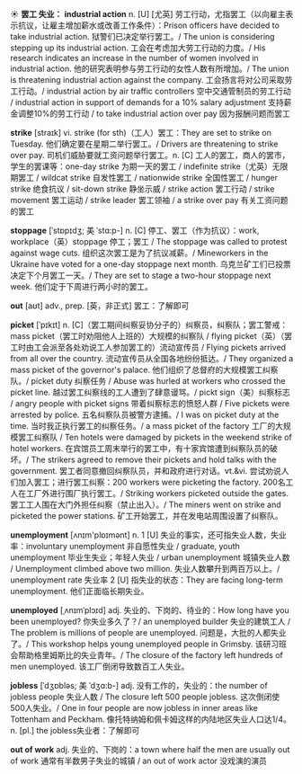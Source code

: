 ☀ <span class="category">**罢工 失业：**</span>
<span class="vocabulary">**industrial action**</span>
<span class="definition">n. [U] [尤英] 劳工行动，尤指罢工（以向雇主表示抗议，让雇主增加薪水或改善工作条件）：</span>Prison officers have decided to take industrial action. 狱警们已决定举行罢工。/ The union is considering stepping up its industrial action. 工会在考虑加大劳工行动的力度。/ His research indicates an increase in the number of women involved in industrial action. 他的研究表明参与劳工行动的女性人数有所增加。/ The union is threatening industrial action against the company. 工会扬言将对公司采取劳工行动。/ industrial action by air traffic controllers 空中交通管制员的劳工行动 / industrial action in support of demands for a 10% salary adjustment 支持薪金调整10%的劳工行动 / to take industrial action over pay 因为报酬问题而罢工

<span class="vocabulary">**strike**</span> [straɪk] 
<span class="definition">vi. strike (for sth)（工人）罢工：</span>They are set to strike on Tuesday. 他们确定要在星期二举行罢工。/ Drivers are threatening to strike over pay. 司机们威胁要就工资问题举行罢工。<span class="definition">n. [C] 工人的罢工，商人的罢市，学生的罢课等：</span>one-day strike 为期一天的罢工 / indefinite strike（尤英）无限期罢工 / wildcat strike 自发性罢工 / nationwide strike 全国性罢工 / hunger strike 绝食抗议 / sit-down strike 静坐示威 / strike action 罢工行动 / strike movement 罢工运动 / strike leader 罢工领袖 / a strike over pay 有关工资问题的罢工
           
<span class="vocabulary">**stoppage**</span> [ˈstɒpɪdʒ; 美 ˈstɑ:p-]
<span class="definition">n. [C] 停工、罢工（作为抗议）：</span>work, workplace（英）stoppage 停工；罢工 / The stoppage was called to protest against wage cuts. 组织这次罢工是为了抗议减薪。/ Mineworkers in the Ukraine have voted for a one-day stoppage next month. 乌克兰矿工们已投票决定下个月罢工一天。/ They are set to stage a two-hour stoppage next week. 他们定于下周进行两小时的罢工。

<span class="vocabulary">**out**</span> [aʊt] 
<span class="definition">adv., prep. [英，非正式] 罢工：</span>了解即可
           
<span class="vocabulary">**picket**</span> [ˈpɪkɪt]
<span class="definition">n. [C]（罢工期间纠察妥协分子的）纠察员，纠察队；罢工警戒：</span>mass picket（罢工时劝阻他人上班的）大规模的纠察队 / flying picket（英）（罢工时由工会派至各处劝说工人参加罢工的）流动宣传员 / Flying pickets arrived from all over the country. 流动宣传员从全国各地纷纷抵达。/ They organized a mass picket of the governor's palace. 他们组织了总督府的大规模罢工纠察队。/ picket duty 纠察任务 / Abuse was hurled at workers who crossed the picket line. 越过罢工纠察线的工人遭到了肆意谩骂。/ pickt sign（美）纠察标志 / angry people with picket signs 带着纠察标志的愤怒人群 / Five pickets were arrested by police. 五名纠察队员被警方逮捕。/ I was on picket duty at the time. 当时我正执行罢工的纠察任务。/ a mass picket of the factory 工厂的大规模罢工纠察队 / Ten hotels were damaged by pickets in the weekend strike of hotel workers. 在宾馆员工周末举行的罢工中，有十家宾馆遭到纠察队员的破坏。/ The strikers agreed to remove their pickets and hold talks with the government. 罢工者同意撤回纠察队员，并和政府进行对话。<span class="definition">vt.&vi. 尝试劝说人们加入罢工；进行罢工纠察：</span>200 workers were picketing the factory. 200名工人在工厂外进行围厂执行罢工。/ Striking workers picketed outside the gates. 罢工工人围在大门外担任纠察（禁止出入）。/ The miners went on strike and picketed the power stations. 矿工开始罢工，并在发电站周围设置了纠察队。

<span class="vocabulary">**unemployment**</span> [ʌnɪm'plɒɪmənt] 
<span class="definition">n. 1 [U] 失业的事实，还可指失业人数，失业率：</span>involuntary unemployment 非自愿性失业 / graduate, youth unemployment 毕业生失业；年轻人失业 / urban unemployment 城镇失业人数 / Unemployment climbed above two million. 失业人数攀升到两百万以上。/ unemployment rate 失业率 <span class="definition">2 [U] 指失业的状态：</span>They are facing long-term unemployment. 他们正面临长期失业。
                      
<span class="vocabulary">**unemployed**</span> [ˌʌnɪmˈplɔɪd]
<span class="definition">adj. 失业的、下岗的、待业的：</span>How long have you been unemployed? 你失业多久了？/ an unemployed builder 失业的建筑工人 / The problem is millions of people are unemployed. 问题是，大批的人都失业了。/ This workshop helps young unemployed people in Grimsby. 该研习班会帮助格里姆斯比的失业青年。/ The closure of the factory left hundreds of men unemployed. 该工厂倒闭导致数百工人失业。

<span class="vocabulary">**jobless**</span> [ˈdʒɒbləs; 美 ˈdʒɑ:b-]
<span class="definition">adj. 没有工作的，失业的：</span>the number of jobless people 失业人数 / The closure left 500 people jobless. 这次倒闭使500人失业。/ One in four people are now jobless in inner areas like Tottenham and Peckham. 像托特纳姆和佩卡姆这样的内陆地区失业人口达1/4。<span class="definition">n. [pl.] the jobless失业者：</span>了解即可

<span class="vocabulary">**out of work**</span>
<span class="definition">adj. 失业的、下岗的：</span>a town where half the men are usually out of work 通常有半数男子失业的城镇 / an out of work actor 没戏演的演员




